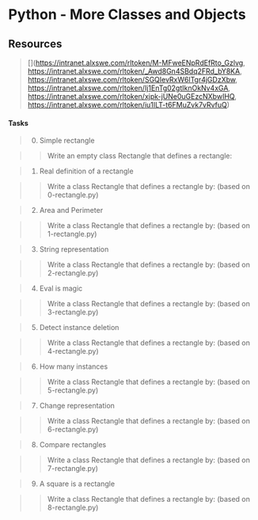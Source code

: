 # Python - More Classes and Objects

## Resources
> [](https://intranet.alxswe.com/rltoken/M-MFweENpRdEfRto_Gzlvg, https://intranet.alxswe.com/rltoken/_Awd8Gn4SBdq2FRd_bY8KA, https://intranet.alxswe.com/rltoken/SGQIevRxW6lTgr4jGDzXbw, https://intranet.alxswe.com/rltoken/Ij1EnTg02gtIknOkNv4xGA, https://intranet.alxswe.com/rltoken/xjpk-jUNe0uGEzcNXbwIHQ, https://intranet.alxswe.com/rltoken/iu1ILT-t6FMuZvk7vRvfuQ)

#### Tasks
> 0. Simple rectangle

>> Write an empty class Rectangle that defines a rectangle:

> 1. Real definition of a rectangle

>> Write a class Rectangle that defines a rectangle by: (based on 0-rectangle.py)

> 2. Area and Perimeter

>> Write a class Rectangle that defines a rectangle by: (based on 1-rectangle.py)

> 3. String representation

>> Write a class Rectangle that defines a rectangle by: (based on 2-rectangle.py)

> 4. Eval is magic

>> Write a class Rectangle that defines a rectangle by: (based on 3-rectangle.py)

> 5. Detect instance deletion

>> Write a class Rectangle that defines a rectangle by: (based on 4-rectangle.py)

> 6. How many instances

>> Write a class Rectangle that defines a rectangle by: (based on 5-rectangle.py)

> 7. Change representation

>> Write a class Rectangle that defines a rectangle by: (based on 6-rectangle.py)

> 8. Compare rectangles

>> Write a class Rectangle that defines a rectangle by: (based on 7-rectangle.py)

> 9. A square is a rectangle

>> Write a class Rectangle that defines a rectangle by: (based on 8-rectangle.py)


